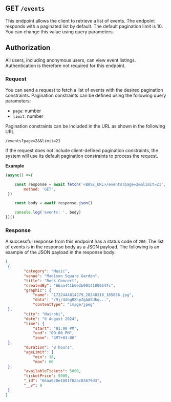 ## GET `/events`

This endpoint allows the client to retrieve a list of events. The endpoint responds with a paginated list by default. The default pagination limit is 10. You can change this value using query parameters.


## Authorization
All users, including anonymous users, can view event listings. Authentication is therefore not required for this endpoint.

### Request
You can send a request to fetch a list of events with the desired pagination constraints. Pagination constraints can be defined using the following query parameters:

- `page`: number
- `limit`: number

Pagination constraints can be included in the URL as shown in the following URL

```t
/events?page=2&&limit=21
```

If the request does not include client-defined pagination constraints, the system will use its default pagination constraints to process the request.

**Example**

```javascript
(async() =>{

    const response = await fetch('<BASE_URL>/events?page=2&&limit=21', {
        method: 'GET',
 })

    const body = await response.json()

    console.log('events: ', body)
})()
 ```

### Response
A successful response from this endpoint has a status code of `200`. The list of events is in the response body as a JSON payload. The following is an example of the JSON payload in the response body:

```json
[
 {
        "category": "Music",
        "venue": "Madison Square Garden",
        "title": "Rock Concert",
        "createdBy": "66aa441b6e3b90141006547c",
        "graphic": {
            "name": "1722444814279_20240318_165856.jpg",
            "data": "/9j/4dbgRXhpZgAASUkq...",
            "contentType": "image/jpeg"
 },
        "city": "Nairobi",
        "date": "8 August 2024",
        "time": {
            "start": "01:00 PM",
            "end": "09:00 PM",
            "zone": "GMT+03:00"
 },
        "duration": "8 hours",
        "ageLimit": {
            "min": 18,
            "max": 60
 },
        "availableTickets": 5000,
        "ticketPrice": 5900,
        "_id": "66aa6c0e1001f0abc83679d3",
        "__v": 0
 }
]
```